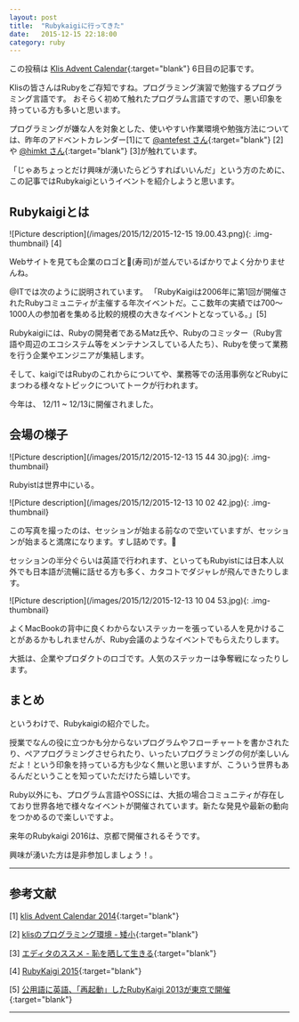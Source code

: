 ```yaml
---
layout: post
title:  "Rubykaigiに行ってきた"
date:   2015-12-15 22:18:00
category: ruby
---
```


この投稿は
[Klis Advent Calendar](http://www.adventar.org/calendars/1005){:target="blank"}
6日目の記事です。

Klisの皆さんはRubyをご存知ですね。プログラミング演習で勉強するプログラミング言語です。
おそらく初めて触れたプログラム言語ですので、悪い印象を持っている方も多いと思います。

プログラミングが嫌な人を対象とした、使いやすい作業環境や勉強方法については、昨年のアドベントカレンダー[1]にて
[@antefest さん](https://twitter.com/antefest){:target="blank"}
[2]や
[@himkt さん](https://twitter.com/himkt){:target="blank"}
[3]が触れています。

「じゃあちょっとだけ興味が湧いたらどうすればいいんだ」という方のために、この記事ではRubykaigiというイベントを紹介しようと思います。

## Rubykaigiとは

![Picture description](/images/2015/12/2015-12-15 19.00.43.png){: .img-thumbnail}
[4]

Webサイトを見ても企業のロゴと🍣(寿司)が並んでいるばかりでよく分かりませんね。

@ITでは次のように説明されています。
「RubyKaigiは2006年に第1回が開催されたRubyコミュニティが主催する年次イベントだ。ここ数年の実績では700～1000人の参加者を集める比較的規模の大きなイベントとなっている。」[5]

Rubykaigiには、Rubyの開発者であるMatz氏や、Rubyのコミッター（Ruby言語や周辺のエコシステム等をメンテナンスしている人たち）、Rubyを使って業務を行う企業やエンジニアが集結します。

そして、kaigiではRubyのこれからについてや、業務等での活用事例などRubyにまつわる様々なトピックについてトークが行われます。

今年は、 12/11 ~ 12/13に開催されました。

## 会場の様子

![Picture description](/images/2015/12/2015-12-13 15 44 30.jpg){: .img-thumbnail}

Rubyistは世界中にいる。

![Picture description](/images/2015/12/2015-12-13 10 02 42.jpg){: .img-thumbnail}

この写真を撮ったのは、セッションが始まる前なので空いていますが、セッションが始まると満席になります。すし詰めです。🍣

セッションの半分ぐらいは英語で行われます、といってもRubyistには日本人以外でも日本語が流暢に話せる方も多く、カタコトでダジャレが飛んできたりします。

![Picture description](/images/2015/12/2015-12-13 10 04 53.jpg){: .img-thumbnail}

よくMacBookの背中に良くわからないステッカーを張っている人を見かけることがあるかもしれませんが、Ruby会議のようなイベントでもらえたりします。

大抵は、企業やプロダクトのロゴです。人気のステッカーは争奪戦になったりします。

## まとめ
というわけで、Rubykaigiの紹介でした。

授業でなんの役に立つかも分からないプログラムやフローチャートを書かされたり、ペアプログラミングさせられたり、いったいプログラミングの何が楽しいんだよ！という印象を持っている方も少なく無いと思いますが、こういう世界もあるんだということを知っていただけたら嬉しいです。

Ruby以外にも、プログラム言語やOSSには、大抵の場合コミュニティが存在しており世界各地で様々なイベントが開催されています。新たな発見や最新の動向をつかめるので楽しいですよ。

来年のRubykaigi 2016は、京都で開催されるそうです。

興味が湧いた方は是非参加しましょう！。

---

## 参考文献

[1] [klis Advent Calendar 2014](http://www.adventar.org/calendars/704){:target="blank"}

[2] [klisのプログラミング環境 - 矮小](http://yousack.hateblo.jp/entry/2014/12/21/020116){:target="blank"}

[3] [エディタのススメ - 恥を晒して生きる](http://h1mkt.hateblo.jp/entry/2014/12/21/121910){:target="blank"}

[4] [RubyKaigi 2015](http://rubykaigi.org/2015){:target="blank"}

[5] [公用語に英語、「再起動」したRubyKaigi 2013が東京で開催](http://www.atmarkit.co.jp/ait/articles/1306/03/news057.html){:target="blank"}

---
